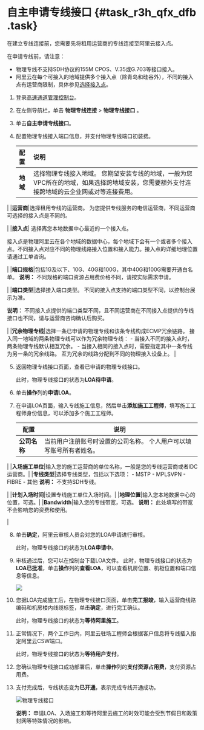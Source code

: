 # 自主申请专线接口 {#task_r3h_qfx_dfb .task}

在建立专线连接前，您需要先将租用运营商的专线连接至阿里云接入点。

在申请专线前，请注意：

-   物理专线不支持SDH协议的155M CPOS、V.35或G.703等接口接入。
-   阿里云在每个可接入的地域提供多个接入点（除青岛和硅谷外），不同的接入点有运营商限制，具体参见[选择接入点](../intl.zh-CN/快速入门/选择接入点.md#)。

1.  登录[高速通道管理控制台](https://expressconnectnext.console.aliyun.com)。 
2.  在左侧导航栏，单击 **物理专线连接** \> **物理专线接口** 。
3.  单击**自主申请专线接口**。
4.  配置物理专线接入端口信息，并支付物理专线端口初装费。 

    |配置|说明|
    |:-|:-|
    |**地域**|选择物理专线接入地域。 您期望安装专线的地域，一般为您VPC所在的地域，如果选择跨地域安装，您需要额外支付连接跨地域的云企业网或对等连接费用。

 |
    |**运营商**|选择租用专线的运营商。 为您提供专线服务的电信运营商，不同运营商可选择的接入点是不同的。

 |
    |**接入点**| 选择离您本地数据中心最近的一个接入点。

 接入点是物理阿里云在各个地域的数据中心，每个地域下会有一个或者多个接入点。不同接入点对应不同的物理线路接入位置和接入能力。接入点的详细地理位置请通过工单咨询。

 |
    |**端口规格**|包括1G及以下、10G、40G和100G，其中40G和100G需要开通白名单。 **说明：** 不同规格的端口资源占用费价格不同，请按实际需求申请。

 |
    |**端口类型**|选择接入端口类型。 不同的接入点支持的端口类型不同，以控制台展示为准。

**说明：** 不同接入点提供的端口类型不同，且不同运营商在不同接入点提供的专线接口也不同，请与运营商咨询确认后购买。

 |
    |**冗余物理专线**|选择一条已申请的物理专线和该条专线构成ECMP冗余链路。 接入同一地域的两条物理专线可以作为冗余物理专线：     -   当接入不同的接入点时，两条物理专线默认相互冗余。
    -   当接入相同的接入点时，需要指定其中一条专线为另一条的冗余线路。 互为冗余的线路分配到不同的物理接入设备上。
 |

5.  返回物理专线接口页面，查看已申请的物理专线接口。 

    此时，物理专线接口的状态为**LOA待申请**。

6.  单击**操作**列的**申请LOA**。
7.  在申请LOA页面，输入专线施工信息，然后单击**添加施工工程师**，填写施工工程师身份信息，可以添加多个施工工程师。 

    |配置|说明|
    |--|--|
    |**公司名称**|当前用户注册账号时设置的公司名称。 个人用户可以填写账号所有者姓名。

 |
    |**入场施工单位**|输入您的施工运营商的单位名称，一般是您的专线运营商或者IDC运营商。|
    |**专线类型**|选择专线类型，包括以下选项：     -   MSTP
    -   MPLSVPN
    -   FIBRE
    -   其他
 **说明：** 不支持SDH专线。

 |
    |**计划入场时间**|设置专线施工单位入场时间。|
    |**地理位置**|输入您本地数据中心的位置，可选。|
    |**Bandwidth**|输入您的专线带宽，可选。 **说明：** 此处填写的带宽不会影响您的资费和使用。

 |

8.  单击**确定**，阿里云审核人员会对您的LOA申请进行审核。 

    此时，物理专线接口的状态为**LOA申请中**。

9.  审核通过后，您可以在控制台下载LOA文件。 此时，物理专线接口的状态为**LOA已批准**，单击**操作**列的**查看LOA**，可以查看机房位置、机柜位置和端口信息等信息。

    ![](http://static-aliyun-doc.oss-cn-hangzhou.aliyuncs.com/assets/img/21425/156557441239771_zh-CN.png)

10. 您据LOA完成施工后，在物理专线接口页面，单击**完工报竣**，输入运营商线路编码和机房楼内线缆标签，单击**确定**，进行完工确认。 

    此时，物理专线接口的状态为**等待阿里施工**。

11. 正常情况下，两个工作日内，阿里云驻场工程师会根据客户信息将专线插入指定阿里云CSW端口。 

    此时，物理专线接口的状态为**等待用户支付**。

12. 您确认物理专线接口成功部署后，单击**操作**列的**支付资源占用费**，支付资源占用费。
13. 支付完成后，专线状态变为**已开通**，表示完成专线开通成功。 

    ![物理专线接口](http://static-aliyun-doc.oss-cn-hangzhou.aliyuncs.com/assets/img/21425/156557441212047_zh-CN.png)

    **说明：** 申请LOA、入场施工和等待阿里云施工的时效可能会受到节假日和政策封网等特殊情况的影响。


